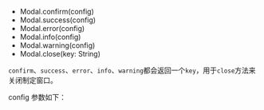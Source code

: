 - Modal.confirm(config)
- Modal.success(config)
- Modal.error(config)
- Modal.info(config)
- Modal.warning(config)
- Modal.close(key: String)

`confirm`、`success`、`error`、`info`、`warning`都会返回一个`key`，用于`close`方法来关闭制定窗口。

config 参数如下：